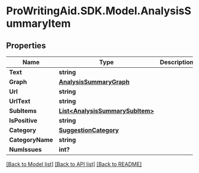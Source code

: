 # ProWritingAid.SDK.Model.AnalysisSummaryItem

## Properties

Name | Type | Description | Notes
------------ | ------------- | ------------- | -------------
**Text** | **string** |  | [optional] 
**Graph** | [**AnalysisSummaryGraph**](AnalysisSummaryGraph.md) |  | [optional] 
**Url** | **string** |  | [optional] 
**UrlText** | **string** |  | [optional] 
**SubItems** | [**List&lt;AnalysisSummarySubItem&gt;**](AnalysisSummarySubItem.md) |  | [optional] 
**IsPositive** | **string** |  | [optional] 
**Category** | [**SuggestionCategory**](SuggestionCategory.md) |  | [optional] 
**CategoryName** | **string** |  | [optional] 
**NumIssues** | **int?** |  | [optional] 



[[Back to Model list]](../README.md#documentation-for-models) [[Back to API list]](../README.md#documentation-for-api-endpoints) [[Back to README]](../README.md)

